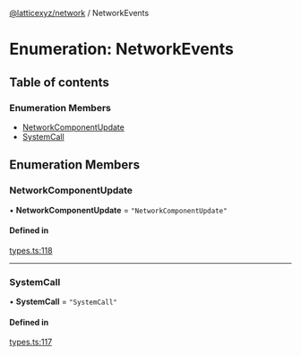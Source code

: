 [@latticexyz/network](../README.md) / NetworkEvents

# Enumeration: NetworkEvents

## Table of contents

### Enumeration Members

- [NetworkComponentUpdate](NetworkEvents.md#networkcomponentupdate)
- [SystemCall](NetworkEvents.md#systemcall)

## Enumeration Members

### NetworkComponentUpdate

• **NetworkComponentUpdate** = `"NetworkComponentUpdate"`

#### Defined in

[types.ts:118](https://github.com/latticexyz/mud/blob/edf9adc1e/packages/network/src/types.ts#L118)

---

### SystemCall

• **SystemCall** = `"SystemCall"`

#### Defined in

[types.ts:117](https://github.com/latticexyz/mud/blob/edf9adc1e/packages/network/src/types.ts#L117)
